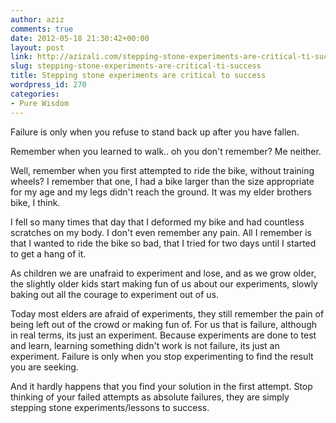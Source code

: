 ```yaml
---
author: aziz
comments: true
date: 2012-05-18 21:30:42+00:00
layout: post
link: http://azizali.com/stepping-stone-experiments-are-critical-ti-success/
slug: stepping-stone-experiments-are-critical-ti-success
title: Stepping stone experiments are critical to success
wordpress_id: 270
categories:
- Pure Wisdom
---
```


Failure is only when you refuse to stand back up after you have fallen.

Remember when you learned to walk.. oh you don't remember? Me neither.

Well, remember when you first attempted to ride the bike, without training wheels?
I remember that one, I had a bike larger than the size appropriate for my age and my legs didn't reach the ground. It was my elder brothers bike, I think.

I fell so many times that day that I deformed my bike and had countless scratches on my body. I don't even remember any pain. All I remember is that I wanted to ride the bike so bad, that I tried for two days until I started to get a hang of it.

As children we are unafraid to experiment and lose, and as we grow older, the slightly older kids start making fun of us about our experiments, slowly baking out all the courage to experiment out of us.

Today most elders are afraid of experiments, they still remember the pain of being left out of the crowd or making fun of. For us that is failure, although in real terms, its just an experiment. Because experiments are done to test and learn, learning something didn't work is not failure, its just an experiment. Failure is only when you stop experimenting to find the result you are seeking.

And it hardly happens that you find your solution in the first attempt. Stop thinking of your failed attempts as absolute failures, they are simply stepping stone experiments/lessons to success.
